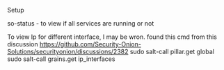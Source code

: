 Setup


so-status -  to view if all services are running or not

To view Ip for different interface, I may be wron. found this cmd from this discussion https://github.com/Security-Onion-Solutions/securityonion/discussions/2382
sudo salt-call pillar.get global
sudo salt-call grains.get ip_interfaces
